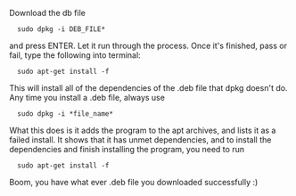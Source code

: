 Download the db file

```
  sudo dpkg -i DEB_FILE*
```
and press ENTER. Let it run through the process. Once it's finished, pass or fail, type the following into terminal:

```
  sudo apt-get install -f
```

This will install all of the dependencies of the .deb file that dpkg doesn't do. Any time you install a .deb file, always use
```
  sudo dpkg -i *file_name*
```
What this does is it adds the program to the apt archives, and lists it as a failed install. It shows that it has unmet dependencies, and to install the dependencies and finish installing the program, you need to run
```
  sudo apt-get install -f
```
Boom, you have what ever .deb file you downloaded successfully :)
